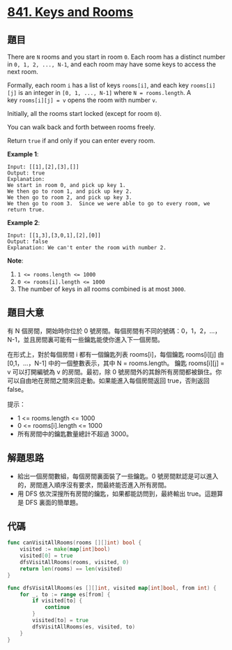 # [841. Keys and Rooms](https://leetcode.com/problems/keys-and-rooms/)



## 題目

There are `N` rooms and you start in room `0`. Each room has a distinct number in `0, 1, 2, ..., N-1`, and each room may have some keys to access the next room.

Formally, each room `i` has a list of keys `rooms[i]`, and each key `rooms[i][j]` is an integer in `[0, 1, ..., N-1]` where `N = rooms.length`. A key `rooms[i][j] = v` opens the room with number `v`.

Initially, all the rooms start locked (except for room `0`).

You can walk back and forth between rooms freely.

Return `true` if and only if you can enter every room.

**Example 1**:

```
Input: [[1],[2],[3],[]]
Output: true
Explanation:  
We start in room 0, and pick up key 1.
We then go to room 1, and pick up key 2.
We then go to room 2, and pick up key 3.
We then go to room 3.  Since we were able to go to every room, we return true.
```

**Example 2**:

```
Input: [[1,3],[3,0,1],[2],[0]]
Output: false
Explanation: We can't enter the room with number 2.
```

**Note**:

1. `1 <= rooms.length <= 1000`
2. `0 <= rooms[i].length <= 1000`
3. The number of keys in all rooms combined is at most `3000`.


## 題目大意

有 N 個房間，開始時你位於 0 號房間。每個房間有不同的號碼：0，1，2，...，N-1，並且房間裏可能有一些鑰匙能使你進入下一個房間。

在形式上，對於每個房間 i 都有一個鑰匙列表 rooms[i]，每個鑰匙 rooms[i][j] 由 [0,1，...，N-1] 中的一個整數表示，其中 N = rooms.length。 鑰匙 rooms[i][j] = v 可以打開編號為 v 的房間。最初，除 0 號房間外的其餘所有房間都被鎖住。你可以自由地在房間之間來回走動。如果能進入每個房間返回 true，否則返回 false。

提示：

- 1 <= rooms.length <= 1000
- 0 <= rooms[i].length <= 1000
- 所有房間中的鑰匙數量總計不超過 3000。

## 解題思路

- 給出一個房間數組，每個房間裏面裝了一些鑰匙。0 號房間默認是可以進入的，房間進入順序沒有要求，問最終能否進入所有房間。
- 用 DFS 依次深搜所有房間的鑰匙，如果都能訪問到，最終輸出 true。這題算是 DFS 裏面的簡單題。

## 代碼

```go
func canVisitAllRooms(rooms [][]int) bool {
	visited := make(map[int]bool)
	visited[0] = true
	dfsVisitAllRooms(rooms, visited, 0)
	return len(rooms) == len(visited)
}

func dfsVisitAllRooms(es [][]int, visited map[int]bool, from int) {
	for _, to := range es[from] {
		if visited[to] {
			continue
		}
		visited[to] = true
		dfsVisitAllRooms(es, visited, to)
	}
}
```